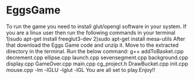 # EggsGame 
To run the game you need to install glut/opengl software in your system.
If you are a linux user then run the following commands in your terminal
1)sudo apt-get install freeglut3-dev
2)sudo apt-get install mesa-utils
After that download the Eggs Game code and unzip it.
Move to the extracted directory in the terminal.
Run the below command:
g++ addToBasket.cpp decrement.cpp ellipse.cpp launch.cpp sevensegment.cpp background.cpp display.cpp GameOver.cpp main.cpp cg_project.h DrawBucket.cpp init.cpp mouse.cpp -lm -lGLU -lglut -lGL
You are all set to play.Enjoy!!
